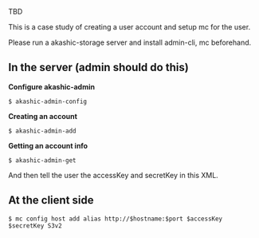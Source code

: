 TBD

This is a case study of creating a user account and setup mc for the user.

Please run a akashic-storage server and install admin-cli, mc beforehand.

## In the server (admin should do this)

**Configure akashic-admin**

```
$ akashic-admin-config
```

**Creating an account**

```
$ akashic-admin-add 
```

**Getting an account info**

```
$ akashic-admin-get 
```

And then tell the user the accessKey and secretKey in this XML.

## At the client side

```
$ mc config host add alias http://$hostname:$port $accessKey $secretKey S3v2
```
